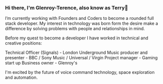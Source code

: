 ### Hi there, I'm Glenroy-Terence, also know as Terry👋 

I’m currently working with Founders and Coders to become a rounded full stack developer. My interest in technology was born form the desire make a difference by solving problems with people and relationships in mind.

Before my quest to become a developer I have worked in technical and creative positions:

Technical Officer (Signals) - London Underground
Music producer and presenter - BBC / Sony Music / Universal / Virgin
Project manager - Gaming start up
Business owner - Glenroy's

I'm excited by the future of voice command technology, space exploration and automation.



<!--
**RunGT/rungt** is a ✨ _special_ ✨ repository because its `README.md` (this file) appears on your GitHub profile.

Here are some ideas to get you started:

- 🔭 I’m currently working with Founders and Coders to become an efficient full stack developer
- 🌱 I’m currently learning ...
- 👯 I’m looking to collaborate on ...
- 🤔 I’m looking for help with ...
- 💬 Ask me about ...
- 📫 How to reach me: ...
- 😄 Pronouns: ...
- ⚡ Fun fact: ...
-->
